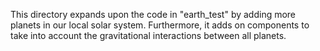 This directory expands upon the code in "earth_test" by adding more planets in our local solar system. Furthermore, it adds on components to take into account the gravitational interactions between all planets.